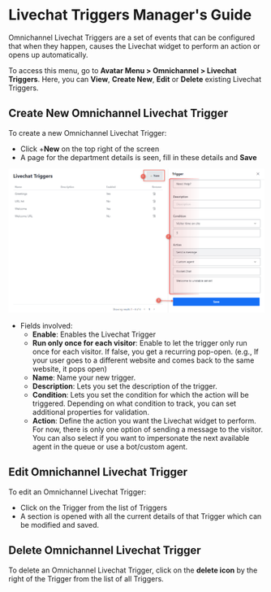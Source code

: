 # Livechat Triggers Manager's Guide

Omnichannel Livechat Triggers are a set of events that can be configured that when they happen, causes the Livechat widget to perform an action or opens up automatically.

To access this menu, go to **Avatar Menu  > Omnichannel > Livechat Triggers**. Here, you can **View**, **Create New**,  **Edit** or **Delete** existing Livechat Triggers.

## Create New Omnichannel Livechat Trigger

To create a new Omnichannel Livechat Trigger:&#x20;

* Click +**New** on the top right of the screen
* A page for the department details is seen, fill in these details and **Save**

![Create New Omnichannel Livechat Trigger](<../../.gitbook/assets/Create New Omnichannel Livechat Trigger>)

* Fields involved:
  * **Enable**: Enables the Livechat Trigger
  * **Run only once for each visitor**: Enable to let the trigger only run once for each visitor. If false, you get a recurring pop-open. (e.g., If your user goes to a different website and comes back to the same website, it pops open)
  * **Name**: Name your new trigger.
  * **Description**: Lets you set the description of the trigger.
  * **Condition**: Lets you set the condition for which the action will be triggered. Depending on what condition to track, you can set additional properties for validation.
  * **Action**: Define the action you want the Livechat widget to perform. For now, there is only one option of sending a message to the visitor. You can also select if you want to impersonate the next available agent in the queue or use a bot/custom agent.

## Edit Omnichannel Livechat Trigger

To edit an Omnichannel Livechat Trigger:&#x20;

* Click on the Trigger from the list of Triggers
* A section is opened with all the current details of that Trigger which can be modified and saved.

## Delete Omnichannel Livechat Trigger

To delete an Omnichannel Livechat Trigger, click on the **delete icon** by the right of the Trigger from the list of all Triggers.
